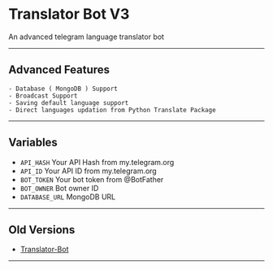# Translator Bot V3
An advanced telegram language translator bot

---

## Advanced Features

    - Database ( MongoDB ) Support
    - Broadcast Support
    - Saving default language support
    - Direct languages updation from Python Translate Package

---

## Variables

- `API_HASH` Your API Hash from my.telegram.org
- `API_ID` Your API ID from my.telegram.org
- `BOT_TOKEN` Your bot token from @BotFather
- `BOT_OWNER` Bot owner ID
- `DATABASE_URL` MongoDB URL

---

## Old Versions

- [Translator-Bot](https://github.com/synaxxlove/Translator-Bot)

---
